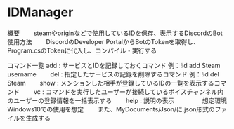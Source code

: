 # IDManager　　
概要　　
  steamやoriginなどで使用しているIDを保存、表示するDiscordのBot　　
　　
使用方法　　
  DiscordのDeveloper PortalからBotのTokenを取得し、Program.csのTokenに代入し、コンパイル・実行する　　

コマンド一覧
  add : サービスとIDを記録しておくコマンド   例：!id add Steam username　　
  del : 指定したサービスの記録を削除するコマンド   例：!id del Steam　　
  show : メンションした相手が登録しているIDの一覧を表示するコマンド　　
  vc : コマンドを実行したユーザーが接続しているボイスチャンネル内のユーザーの登録情報を一括表示する　　
  help : 説明の表示　　
　　
想定環境　　
  Windows10での使用を想定　　
  また、MyDocuments/Json/に.json形式のファイルを生成する　　

